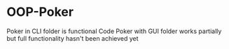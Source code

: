 # OOP-Poker

Poker in CLI folder is functional Code
Poker with GUI folder works partially but full functionality hasn't been achieved yet


